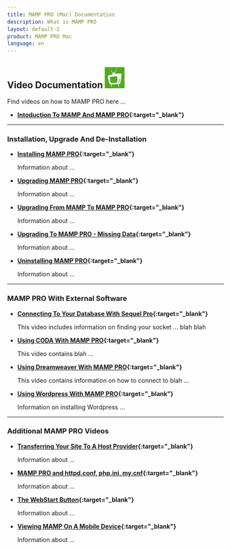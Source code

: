 ```yaml
---
title: MAMP PRO (Mac) Documentation
description: What is MAMP PRO
layout: default-2
product: MAMP PRO Mac
language: en
---
```


## Video Documentation ![MAMP](MAMPtv.png)

Find videos on how to MAMP PRO here ...

*  **[Intoduction To MAMP And MAMP PRO](https://www.youtube.com/watch?v=bpHEutbHFPo){:target="_blank"}**

---

### Installation, Upgrade And De-Installation

*  **[Installing MAMP PRO](https://www.youtube.com/watch?v=4ZqfrWX82vo){:target="_blank"}**

   Information about  ...
   
*  **[Upgrading MAMP PRO](https://www.youtube.com/watch?v=h1Ct63XLVYU){:target="_blank"}**

   Information about  ...
   
*  **[Upgrading From MAMP To MAMP PRO](https://www.youtube.com/watch?v=KOH8bvfE0a0){:target="_blank"}**

   Information about  ...
   
*  **[Upgrading To MAMP PRO - Missing Data](https://www.youtube.com/watch?v=wBnHo1o4W8Q){:target="_blank"}**

   Information about  ...
   
*  **[Uninstalling MAMP PRO](https://www.youtube.com/watch?v=Sjpdcnp92bY){:target="_blank"}**

   Information about  ...

---

### MAMP PRO With External Software

*  **[Connecting To Your Database With Sequel Pro](https://www.youtube.com/watch?v=MyNIr7XUpBI){:target="_blank"}** 

   This video includes information on finding your socket ... blah blah

*  **[Using CODA With MAMP PRO](https://www.youtube.com/watch?v=e9pnimdCygw){:target="_blank"}** 

   This video contains blah ...

*  **[Using Dreamweaver With MAMP PRO](https://www.youtube.com/watch?v=EoW55awCHLc){:target="_blank"}**

   This video contains information on how to connect to blah ...
   
*  **[Using Wordpress With MAMP PRO](https://www.youtube.com/watch?v=6rMFZa2TOjg){:target="_blank"}**

   Information on installing Wordpress ...
 
---

### Additional MAMP PRO Videos

*  **[Transferring Your Site To A Host Provider](https://www.youtube.com/watch?v=-3Fwyd5Okrg){:target="_blank"}**

   Information about  ...
   
*  **[MAMP PRO and httpd.conf, php.ini, my.cnf](https://www.youtube.com/watch?v=uh6s7uMCISU){:target="_blank"}**

   Information about  ...
   
*  **[The WebStart Button](https://www.youtube.com/watch?v=925V7Pafxzw){:target="_blank"}**

   Information about  ...
   
*  **[Viewing MAMP On A Mobile Device](https://www.youtube.com/watch?v=sYHPYCDvU1Q){:target="_blank"}**

   Information about  ...
   

   







 
 
